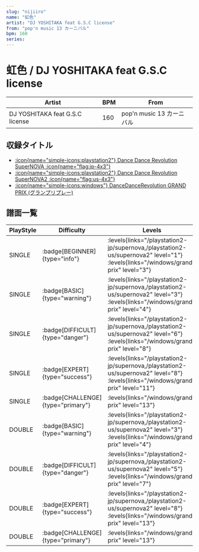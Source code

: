```yaml
---
slug: "nijiiro"
name: "虹色"
artist: "DJ YOSHITAKA feat G.S.C license"
from: "pop'n music 13 カーニバル"
bpm: 160
series:
---
```


# 虹色 / DJ YOSHITAKA feat G.S.C license

|Artist|BPM|From|
|------|---|----|
|DJ YOSHITAKA feat G.S.C license|160|pop'n music 13 カーニバル|

## 収録タイトル

- [:icon{name="simple-icons:playstation2"} Dance Dance Revolution SuperNOVA :icon{name="flag:jp-4x3"}](/playstation2-jp/supernova)
- [:icon{name="simple-icons:playstation2"} Dance Dance Revolution SuperNOVA2 :icon{name="flag:us-4x3"}](/playstation2-us/supernova2)
- [:icon{name="simple-icons:windows"} DanceDanceRevolution GRAND PRIX (グランプリプレー)](/windows/grand-prix)

## 譜面一覧

|PlayStyle|Difficulty|Levels|Notes|Movie|
|---------|----------|------|-----|-----|
|SINGLE| :badge[BEGINNER]{type="info"}| :levels{links="/playstation2-jp/supernova,/playstation2-us/supernova2" level="1"} :levels{links="/windows/grand-prix" level="3"}|99/0||
|SINGLE| :badge[BASIC]{type="warning"}| :levels{links="/playstation2-jp/supernova,/playstation2-us/supernova2" level="3"} :levels{links="/windows/grand-prix" level="4"}|118/0||
|SINGLE| :badge[DIFFICULT]{type="danger"}| :levels{links="/playstation2-jp/supernova,/playstation2-us/supernova2" level="6"} :levels{links="/windows/grand-prix" level="8"}|256/3||
|SINGLE| :badge[EXPERT]{type="success"}| :levels{links="/playstation2-jp/supernova,/playstation2-us/supernova2" level="8"} :levels{links="/windows/grand-prix" level="11"}|328/0||
|SINGLE| :badge[CHALLENGE]{type="primary"}| :levels{links="/windows/grand-prix" level="13"}|427/6||
|DOUBLE| :badge[BASIC]{type="warning"}| :levels{links="/playstation2-jp/supernova,/playstation2-us/supernova2" level="3"} :levels{links="/windows/grand-prix" level="4"}|105/0||
|DOUBLE| :badge[DIFFICULT]{type="danger"}| :levels{links="/playstation2-jp/supernova,/playstation2-us/supernova2" level="5"} :levels{links="/windows/grand-prix" level="7"}|215/3||
|DOUBLE| :badge[EXPERT]{type="success"}| :levels{links="/playstation2-jp/supernova,/playstation2-us/supernova2" level="8"} :levels{links="/windows/grand-prix" level="13"}|350/0||
|DOUBLE| :badge[CHALLENGE]{type="primary"}| :levels{links="/windows/grand-prix" level="13"}|406/8||
